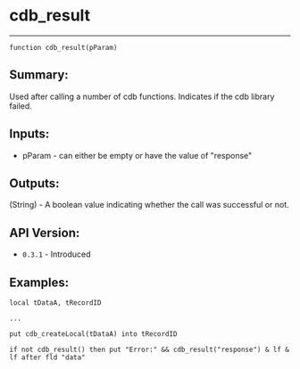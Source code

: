 # cdb_result
---
```
function cdb_result(pParam)
```
## Summary:
Used after calling a number of cdb functions. Indicates if the cdb library failed.

## Inputs:
* pParam - can either be empty or have the value of "response"

## Outputs:
(String) - A boolean value indicating whether the call was successful or not.

## API Version:
* `0.3.1` - Introduced

## Examples:
```
local tDataA, tRecordID

...

put cdb_createLocal(tDataA) into tRecordID
     
if not cdb_result() then put "Error:" && cdb_result("response") & lf & lf after fld "data"
```